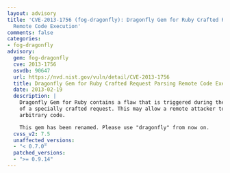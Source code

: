 ```yaml
---
layout: advisory
title: 'CVE-2013-1756 (fog-dragonfly): Dragonfly Gem for Ruby Crafted Request Parsing
  Remote Code Execution'
comments: false
categories:
- fog-dragonfly
advisory:
  gem: fog-dragonfly
  cve: 2013-1756
  osvdb: 90647
  url: https://nvd.nist.gov/vuln/detail/CVE-2013-1756
  title: Dragonfly Gem for Ruby Crafted Request Parsing Remote Code Execution
  date: 2013-02-19
  description: |
    Dragonfly Gem for Ruby contains a flaw that is triggered during the parsing
    of a specially crafted request. This may allow a remote attacker to execute
    arbitrary code.

    This gem has been renamed. Please use "dragonfly" from now on.
  cvss_v2: 7.5
  unaffected_versions:
  - "< 0.7.0"
  patched_versions:
  - ">= 0.9.14"
---
```

